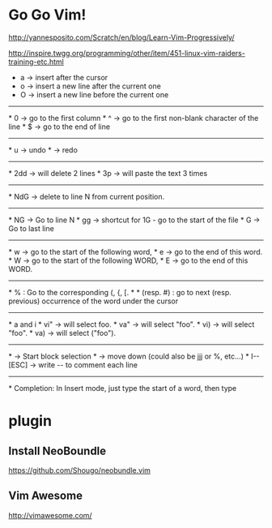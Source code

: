 Go Go Vim!
=====
http://yannesposito.com/Scratch/en/blog/Learn-Vim-Progressively/

http://inspire.twgg.org/programming/other/item/451-linux-vim-raiders-training-etc.html

* a → insert after the cursor
* o → insert a new line after the current one
* O → insert a new line before the current one
<hr>
* 0 → go to the first column
* ^ → go to the first non-blank character of the line
* $ → go to the end of line
<hr>
* u → undo
* <C-r> → redo
<hr>
* 2dd → will delete 2 lines
* 3p → will paste the text 3 times
<hr>
* NdG -> delete to line N from current position.
<hr>
* NG → Go to line N
* gg → shortcut for 1G - go to the start of the file
* G → Go to last line
<hr>
* w → go to the start of the following word,
* e → go to the end of this word.
* W → go to the start of the following WORD,
* E → go to the end of this WORD.
<hr>
* % : Go to the corresponding (, {, [.
* * (resp. #) : go to next (resp. previous) occurrence of the word under the cursor
<hr>
* <action>a<object> and <action>i<object>
* vi" → will select foo.
* va" → will select "foo".
* vi) → will select "foo".
* va) → will select ("foo").
<hr>
* <C-v> → Start block selection
* <C-d> → move down (could also be jjj or %, etc…)
* I-- [ESC] → write -- to comment each line
<hr>
* Completion: In Insert mode, just type the start of a word, then type <C-p>




# plugin

## Install NeoBoundle
https://github.com/Shougo/neobundle.vim

## Vim Awesome
http://vimawesome.com/

